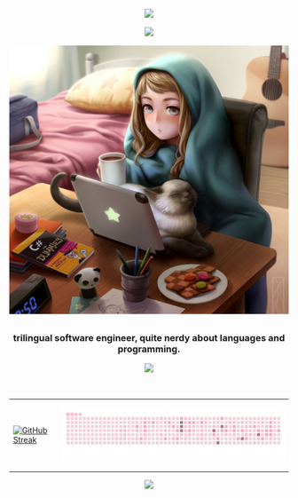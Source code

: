 <p align="center">
  <img src="https://capsule-render.vercel.app/api?text=ʕノ•ᴥ•ʔノ&animation=fadeIn&type=waving&color=gradient&height=100"/>
</p>

<p align="center">
  <a href="https://github.com/miki-reynolds"><img src="https://readme-typing-svg.herokuapp.com?font=Noto+Sans+Japanese&size=22&color=FF708E&lines=one+of+my+favorite+quotes+is;%22the+harder+you+work%2C+;the+luckier+you+get%22++-+gary+player&center=true&width=500&height=50"></a>
</p>


<p align="center">
<img alt="Neko" src="img/neko.jpg?raw=true"/>
</p>


##
<h3 align="center">
	trilingual software engineer, quite nerdy about languages and programming.
</h3>
<p align="center"> 
 <a href="https://skillicons.dev">
    <img src="https://skillicons.dev/icons?i=aws,kubernetes,docker,azure,elasticsearch,jenkins,kafka,go,java,spring,js,nodejs,ts,npm,py,mysql,bash,c,linux,git,bash,vim,github" />
  </a>
</p>
<br />
<table align="center">
  <tr>
   <td>
      <a href="https://git.io/streak-stats"><img src="https://github-readme-streak-stats.herokuapp.com?user=miki-reynolds&theme=dracula&hide_border=true" alt="GitHub Streak" /></a>
   </td>
	  <td>
		  	<p align="center">
		  <img src="https://github.com/miki-reynolds/miki-reynolds/blob/output/pinku.gif" alt="snake">
	  </p>
	  </td>
  </tr>
</table>

<p align="center">
  <img src="https://capsule-render.vercel.app/api?type=waving&color=gradient&height=100&section=footer"/>
</p>
